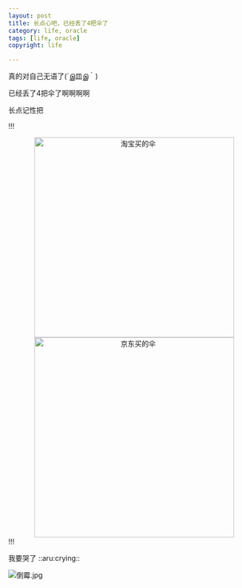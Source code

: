 ```yaml
---
layout: post
title: 长点心吧，已经丢了4把伞了
category: life, oracle
tags: [life, oracle]
copyright: life

---
```


真的对自己无语了(´இ皿இ｀)

已经丢了4把伞了啊啊啊啊

长点记性把

!!!
<center class="half">
<img src="https://images.niaobulashi.com/typecho/uploads/2020/12/3333452825.png" alt="淘宝买的伞" width="400px"/>
<img src="https://images.niaobulashi.com/typecho/uploads/2020/12/1966231072.png" alt="京东买的伞" width="400px"/>
</center>
!!!

我要哭了 ::aru:crying:: 

![倒霉.jpg][1]


  [1]: https://images.niaobulashi.com/typecho/uploads/2020/12/2758524552.jpg
  
  
  